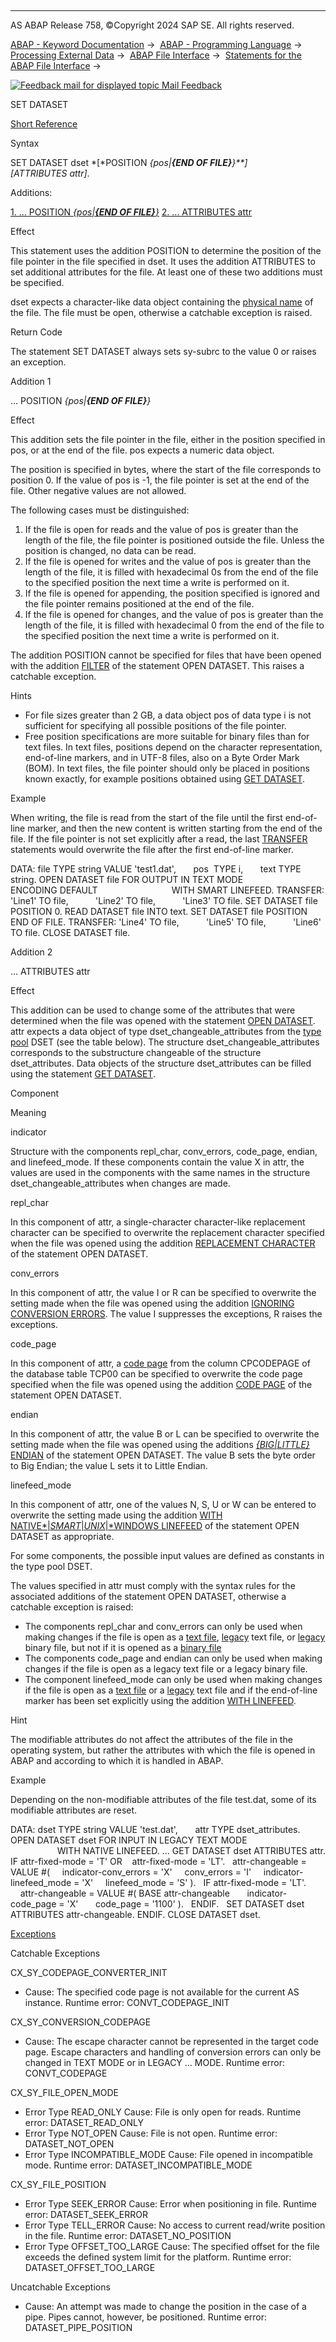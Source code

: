   

* * *

AS ABAP Release 758, ©Copyright 2024 SAP SE. All rights reserved.

[ABAP - Keyword Documentation](https://help.sap.com/doc/abapdocu_758_index_htm/7.58/en-US/abenabap.htm) →  [ABAP - Programming Language](https://help.sap.com/doc/abapdocu_758_index_htm/7.58/en-US/abenabap_reference.htm) →  [Processing External Data](https://help.sap.com/doc/abapdocu_758_index_htm/7.58/en-US/abenabap_language_external_data.htm) →  [ABAP File Interface](https://help.sap.com/doc/abapdocu_758_index_htm/7.58/en-US/abenabap_language_files.htm) →  [Statements for the ABAP File Interface](https://help.sap.com/doc/abapdocu_758_index_htm/7.58/en-US/abenfile_interface_statements.htm) → 

 [![](Mail.gif?object=Mail.gif "Feedback mail for displayed topic") Mail Feedback](mailto:f1_help@sap.com?subject=Feedback%20on%20ABAP%20Documentation&body=Document:%20SET%20DATASET%2C%20ABAPSET_DATASET%2C%20758%0D%0A%0D%0AError:%0D%0A%0D%0A%0D%0A%0D%0ASuggestion%20for%20improvement:)

SET DATASET

[Short Reference](https://help.sap.com/doc/abapdocu_758_index_htm/7.58/en-US/abapset_dataset_shortref.htm)

Syntax

SET DATASET dset *\[*POSITION *{*pos*|**{*END OF FILE*}**}**\]*
                 *\[*ATTRIBUTES attr*\]*.

Additions:

[1\. ... POSITION *{*pos*|**{*END OF FILE*}**}*](#!ABAP_ADDITION_1@1@)
[2\. ... ATTRIBUTES attr](#!ABAP_ADDITION_2@2@)

Effect

This statement uses the addition POSITION to determine the position of the file pointer in the file specified in dset. It uses the addition ATTRIBUTES to set additional attributes for the file. At least one of these two additions must be specified.

dset expects a character-like data object containing the [physical name](https://help.sap.com/doc/abapdocu_758_index_htm/7.58/en-US/abenphysical_filename_glosry.htm "Glossary Entry") of the file. The file must be open, otherwise a catchable exception is raised.

Return Code

The statement SET DATASET always sets sy-subrc to the value 0 or raises an exception.

Addition 1   

... POSITION *{*pos*|**{*END OF FILE*}**}*

Effect

This addition sets the file pointer in the file, either in the position specified in pos, or at the end of the file. pos expects a numeric data object.

The position is specified in bytes, where the start of the file corresponds to position 0. If the value of pos is -1, the file pointer is set at the end of the file. Other negative values are not allowed.

The following cases must be distinguished:

1.  If the file is open for reads and the value of pos is greater than the length of the file, the file pointer is positioned outside the file. Unless the position is changed, no data can be read.
2.  If the file is opened for writes and the value of pos is greater than the length of the file, it is filled with hexadecimal 0s from the end of the file to the specified position the next time a write is performed on it.
3.  If the file is opened for appending, the position specified is ignored and the file pointer remains positioned at the end of the file.
4.  If the file is opened for changes, and the value of pos is greater than the length of the file, it is filled with hexadecimal 0 from the end of the file to the specified position the next time a write is performed on it.

The addition POSITION cannot be specified for files that have been opened with the addition [FILTER](https://help.sap.com/doc/abapdocu_758_index_htm/7.58/en-US/abapopen_dataset_os_addition.htm) of the statement OPEN DATASET. This raises a catchable exception.

Hints

-   For file sizes greater than 2 GB, a data object pos of data type i is not sufficient for specifying all possible positions of the file pointer.
-   Free position specifications are more suitable for binary files than for text files. In text files, positions depend on the character representation, end-of-line markers, and in UTF-8 files, also on a Byte Order Mark (BOM). In text files, the file pointer should only be placed in positions known exactly, for example positions obtained using [GET DATASET](https://help.sap.com/doc/abapdocu_758_index_htm/7.58/en-US/abapget_dataset.htm).

Example

When writing, the file is read from the start of the file until the first end-of-line marker, and then the new content is written starting from the end of the file. If the file pointer is not set explicitly after a read, the last [TRANSFER](https://help.sap.com/doc/abapdocu_758_index_htm/7.58/en-US/abaptransfer.htm) statements would overwrite the file after the first end-of-line marker.

DATA: file TYPE string VALUE 'test1.dat',
      pos  TYPE i,
      text TYPE string.
OPEN DATASET file FOR OUTPUT IN TEXT MODE
                             ENCODING DEFAULT
                             WITH SMART LINEFEED.
TRANSFER: 'Line1' TO file,
          'Line2' TO file,
          'Line3' TO file.
SET DATASET file POSITION 0.
READ DATASET file INTO text.
SET DATASET file POSITION END OF FILE.
TRANSFER: 'Line4' TO file,
          'Line5' TO file,
          'Line6' TO file.
CLOSE DATASET file.

Addition 2   

... ATTRIBUTES attr

Effect

This addition can be used to change some of the attributes that were determined when the file was opened with the statement [OPEN DATASET](https://help.sap.com/doc/abapdocu_758_index_htm/7.58/en-US/abapopen_dataset.htm). attr expects a data object of type dset\_changeable\_attributes from the [type pool](https://help.sap.com/doc/abapdocu_758_index_htm/7.58/en-US/abentype_pool_glosry.htm "Glossary Entry") DSET (see the table below). The structure dset\_changeable\_attributes corresponds to the substructure changeable of the structure dset\_attributes. Data objects of the structure dset\_attributes can be filled using the statement [GET DATASET](https://help.sap.com/doc/abapdocu_758_index_htm/7.58/en-US/abapget_dataset.htm).

Component

Meaning

indicator

Structure with the components repl\_char, conv\_errors, code\_page, endian, and linefeed\_mode. If these components contain the value X in attr, the values are used in the components with the same names in the structure dset\_changeable\_attributes when changes are made.

repl\_char

In this component of attr, a single-character character-like replacement character can be specified to overwrite the replacement character specified when the file was opened using the addition [REPLACEMENT CHARACTER](https://help.sap.com/doc/abapdocu_758_index_htm/7.58/en-US/abapopen_dataset_error_handling.htm) of the statement OPEN DATASET.

conv\_errors

In this component of attr, the value I or R can be specified to overwrite the setting made when the file was opened using the addition [IGNORING CONVERSION ERRORS](https://help.sap.com/doc/abapdocu_758_index_htm/7.58/en-US/abapopen_dataset_error_handling.htm). The value I suppresses the exceptions, R raises the exceptions.

code\_page

In this component of attr, a [code page](https://help.sap.com/doc/abapdocu_758_index_htm/7.58/en-US/abencodepage_glosry.htm "Glossary Entry") from the column CPCODEPAGE of the database table TCP00 can be specified to overwrite the code page specified when the file was opened using the addition [CODE PAGE](https://help.sap.com/doc/abapdocu_758_index_htm/7.58/en-US/abapopen_dataset_mode.htm) of the statement OPEN DATASET.

endian

In this component of attr, the value B or L can be specified to overwrite the setting made when the file was opened using the additions [*{*BIG*|*LITTLE*}* ENDIAN](https://help.sap.com/doc/abapdocu_758_index_htm/7.58/en-US/abapopen_dataset_mode.htm) of the statement OPEN DATASET. The value B sets the byte order to Big Endian; the value L sets it to Little Endian.

linefeed\_mode

In this component of attr, one of the values N, S, U or W can be entered to overwrite the setting made using the addition [WITH NATIVE*|*SMART*|*UNIX*|*WINDOWS LINEFEED](https://help.sap.com/doc/abapdocu_758_index_htm/7.58/en-US/abapopen_dataset_linefeed.htm) of the statement OPEN DATASET as appropriate.

For some components, the possible input values are defined as constants in the type pool DSET.

The values specified in attr must comply with the syntax rules for the associated additions of the statement OPEN DATASET, otherwise a catchable exception is raised:

-   The components repl\_char and conv\_errors can only be used when making changes if the file is open as a [text file](https://help.sap.com/doc/abapdocu_758_index_htm/7.58/en-US/abentext_file_glosry.htm "Glossary Entry"), [legacy](https://help.sap.com/doc/abapdocu_758_index_htm/7.58/en-US/abenlegacy_file_glosry.htm "Glossary Entry") text file, or [legacy](https://help.sap.com/doc/abapdocu_758_index_htm/7.58/en-US/abenlegacy_file_glosry.htm "Glossary Entry") binary file, but not if it is opened as a [binary file](https://help.sap.com/doc/abapdocu_758_index_htm/7.58/en-US/abenbinary_file_glosry.htm "Glossary Entry")
-   The components code\_page and endian can only be used when making changes if the file is open as a legacy text file or a legacy binary file.
-   The component linefeed\_mode can only be used when making changes if the file is open as a [text file](https://help.sap.com/doc/abapdocu_758_index_htm/7.58/en-US/abentext_file_glosry.htm "Glossary Entry") or a [legacy](https://help.sap.com/doc/abapdocu_758_index_htm/7.58/en-US/abenlegacy_file_glosry.htm "Glossary Entry") text file and if the end-of-line marker has been set explicitly using the addition [WITH LINEFEED](https://help.sap.com/doc/abapdocu_758_index_htm/7.58/en-US/abapopen_dataset_linefeed.htm).

Hint

The modifiable attributes do not affect the attributes of the file in the operating system, but rather the attributes with which the file is opened in ABAP and according to which it is handled in ABAP.

Example

Depending on the non-modifiable attributes of the file test.dat, some of its modifiable attributes are reset.

DATA: dset TYPE string VALUE 'test.dat',
      attr TYPE dset\_attributes.
OPEN DATASET dset FOR INPUT IN LEGACY TEXT MODE
                            WITH NATIVE LINEFEED.
...
GET DATASET dset ATTRIBUTES attr.
IF attr-fixed-mode = 'T' OR
   attr-fixed-mode = 'LT'.
  attr-changeable = VALUE #(
    indicator-conv\_errors = 'X'
    conv\_errors = 'I'
    indicator-linefeed\_mode = 'X'
    linefeed\_mode = 'S' ).
  IF attr-fixed-mode = 'LT'.
    attr-changeable = VALUE #( BASE attr-changeable
      indicator-code\_page = 'X'
      code\_page = '1100' ).
  ENDIF.
  SET DATASET dset ATTRIBUTES attr-changeable.
ENDIF.
CLOSE DATASET dset.

[Exceptions](https://help.sap.com/doc/abapdocu_758_index_htm/7.58/en-US/abenabap_language_exceptions.htm)

Catchable Exceptions

CX\_SY\_CODEPAGE\_CONVERTER\_INIT

-   Cause: The specified code page is not available for the current AS instance.
    Runtime error: CONVT\_CODEPAGE\_INIT

CX\_SY\_CONVERSION\_CODEPAGE

-   Cause: The escape character cannot be represented in the target code page. Escape characters and handling of conversion errors can only be changed in TEXT MODE or in LEGACY ... MODE.
    Runtime error: CONVT\_CODEPAGE

CX\_SY\_FILE\_OPEN\_MODE

-   Error Type READ\_ONLY
    Cause: File is only open for reads.
    Runtime error: DATASET\_READ\_ONLY
-   Error Type NOT\_OPEN
    Cause: File is not open.
    Runtime error: DATASET\_NOT\_OPEN
-   Error Type INCOMPATIBLE\_MODE
    Cause: File opened in incompatible mode.
    Runtime error: DATASET\_INCOMPATIBLE\_MODE

CX\_SY\_FILE\_POSITION

-   Error Type SEEK\_ERROR
    Cause: Error when positioning in file.
    Runtime error: DATASET\_SEEK\_ERROR
-   Error Type TELL\_ERROR
    Cause: No access to current read/write position in the file.
    Runtime error: DATASET\_NO\_POSITION
-   Error Type OFFSET\_TOO\_LARGE
    Cause: The specified offset for the file exceeds the defined
    system limit for the platform.
    Runtime error: DATASET\_OFFSET\_TOO\_LARGE

Uncatchable Exceptions

-   Cause: An attempt was made to change the position in the case of a pipe. Pipes cannot, however, be positioned.
    Runtime error: DATASET\_PIPE\_POSITION
